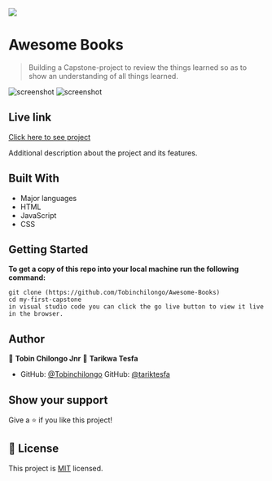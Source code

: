 ![](https://img.shields.io/badge/Microverse-blueviolet)

# Awesome Books

> Building a Capstone-project to review the things learned so as to show an understanding of all things learned.



![screenshot]()
![screenshot](project-images/Screenshot1.png)


## Live link
[Click here to see project](https://tobinchilongo.github.io/Awesome-Books/)


Additional description about the project and its features.

## Built With

- Major languages
- HTML
- JavaScript
- CSS


## Getting Started

**To get a copy of this repo into your local machine run the following command:**
```
git clone (https://github.com/Tobinchilongo/Awesome-Books)
cd my-first-capstone
in visual studio code you can click the go live button to view it live in the browser.
```

## Author

👤 **Tobin Chilongo Jnr**
👤 **Tarikwa Tesfa**


- GitHub: [@Tobinchilongo](https://github.com/Tobinchilongo)
GitHub: [@tariktesfa](https://github.com/tariktesfa)

## Show your support

Give a ⭐️ if you like this project!

## 📝 License

This project is [MIT](./MIT.md) licensed.

